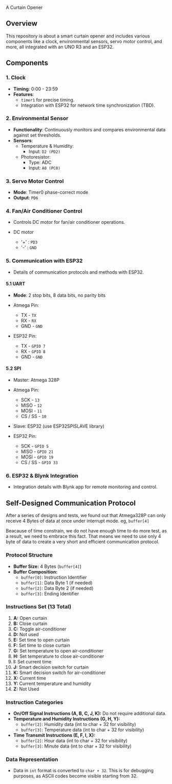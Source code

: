 A Curtain Opener

## Overview
This repository is about a smart curtain opener and includes various components like a clock, environmental sensors, servo motor control, and more, all integrated with an UNO R3 and an ESP32.

## Components

### 1. Clock
- **Timing**: 0:00 - 23:59
- **Features**:
  - `timer1` for precise timing.
  - Integration with ESP32 for network time synchronization (TBD).

### 2. Environmental Sensor
- **Functionality**: Continuously monitors and compares environmental data against set thresholds.
- **Sensors**:
  - Temperature & Humidity:
    - Input: `D2 (PD2)`
  - Photoresistor:
    - Type: ADC
    - Input: `A0 (PC0)`

### 3. Servo Motor Control
- **Mode**: Timer0 phase-correct mode
- **Output**: `PD6`

### 4. Fan/Air Conditioner Control
- Controls DC motor for fan/air conditioner operations.

- DC motor
  - '+' : `PD3`
  - '-' : `GND`

### 5. Communication with ESP32
- Details of communication protocols and methods with ESP32.

#### 5.1 UART
- **Mode**: 2 stop bits, 8 data bits, no parity bits
- Atmega Pin:
  - TX - `TX`
  - RX - `RX`
  - GND - `GND`

- ESP32 Pin:  
  - TX - `GPIO 7`
  - RX - `GPIO 8`
  - GND - `GND`
  
#### 5.2 SPI
- Master: Atmega 328P

- Atmega Pin:
  - SCK - `13`
  - MISO - `12`
  - MOSI - `11`
  - CS / SS - `10`

- Slave: ESP32 (use ESP32SPISLAVE library)

- ESP32 Pin:
  - SCK - `GPIO 5`
  - MISO - `GPIO 21`
  - MOSI - `GPIO 19`
  - CS / SS - `GPIO 33`

### 6. ESP32 & Blynk Integration
- Integration details with Blynk app for remote monitoring and control.

## Self-Designed Communication Protocol
After a series of designs and tests, we found out that Atmega328P can only receive 4 Bytes of data at once under interrupt mode. eg, `buffer[4]`

Beacause of time constrain, we do not have enough time to do more test, as a result, we need to embrace this fact. That means we need to use only 4 byte of data to create a very short and efficient communication protocol.

### Protocol Structure
- **Buffer Size:** 4 Bytes (`buffer[4]`)
- **Buffer Composition:**
  - `buffer[0]`: Instruction Identifier
  - `buffer[1]`: Data Byte 1 (if needed)
  - `buffer[2]`: Data Byte 2 (if needed)
  - `buffer[3]`: Ending Identifier

### Instructions Set (13 Total)
1. **A:** Open curtain
2. **B:** Close curtain
3. **C:** Toggle air-conditioner
4. **D:** Not used
5. **E:** Set time to open curtain
6. **F:** Set time to close curtain
7. **G:** Set temperature to open air-conditioner
8. **H:** Set temperature to close air-conditioner
9. **I:** Set current time
10. **J:** Smart decision switch for curtain
11. **K:** Smart decision switch for air-conditioner
12. **X:** Current time
13. **Y:** Current temperature and humidity
14. **Z:** Not Used

### Instruction Categories
- **On/Off Signal Instructions (A, B, C, J, K):** Do not require additional data.
- **Temperature and Humidity Instructions (G, H, Y):**
  - `buffer[2]`: Humidity data (int to char + 32 for visibility)
  - `buffer[3]`: Temperature data (int to char + 32 for visibility)
- **Time Transmit Instructions (E, F, I, X):**
  - `buffer[2]`: Hour data (int to char + 32 for visibility)
  - `buffer[3]`: Minute data (int to char + 32 for visibility)

### Data Representation
- Data in `int` format is converted to `char + 32`. This is for debugging purposes, as ASCII codes become visible starting from 32.




